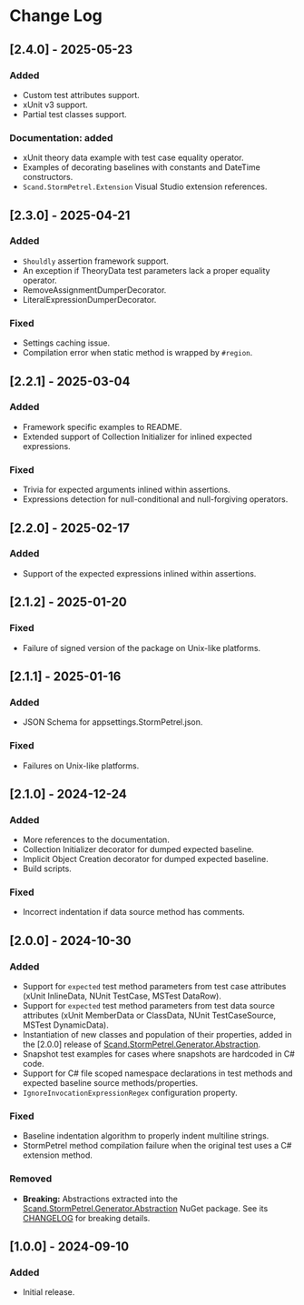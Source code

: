 # Change Log

## [2.4.0] - 2025-05-23

### Added
- Custom test attributes support.
- xUnit v3 support.
- Partial test classes support.

### Documentation: added
- xUnit theory data example with test case equality operator.
- Examples of decorating baselines with constants and DateTime constructors.
- `Scand.StormPetrel.Extension` Visual Studio extension references.

## [2.3.0] - 2025-04-21

### Added
- `Shouldly` assertion framework support.
- An exception if TheoryData test parameters lack a proper equality operator.
- RemoveAssignmentDumperDecorator.
- LiteralExpressionDumperDecorator.

### Fixed
- Settings caching issue.
- Compilation error when static method is wrapped by `#region`.

## [2.2.1] - 2025-03-04

### Added
- Framework specific examples to README.
- Extended support of Collection Initializer for inlined expected expressions.

### Fixed
- Trivia for expected arguments inlined within assertions.
- Expressions detection for null-conditional and null-forgiving operators.

## [2.2.0] - 2025-02-17

### Added
- Support of the expected expressions inlined within assertions.

## [2.1.2] - 2025-01-20

### Fixed
- Failure of signed version of the package on Unix-like platforms.

## [2.1.1] - 2025-01-16

### Added
- JSON Schema for appsettings.StormPetrel.json.

### Fixed
- Failures on Unix-like platforms.

## [2.1.0] - 2024-12-24

### Added
- More references to the documentation.
- Collection Initializer decorator for dumped expected baseline.
- Implicit Object Creation decorator for dumped expected baseline.
- Build scripts.

### Fixed
- Incorrect indentation if data source method has comments.

## [2.0.0] - 2024-10-30

### Added
- Support for `expected` test method parameters from test case attributes (xUnit InlineData, NUnit TestCase, MSTest DataRow).
- Support for `expected` test method parameters from test data source attributes (xUnit MemberData or ClassData, NUnit TestCaseSource, MSTest DynamicData).
- Instantiation of new classes and population of their properties, added in the [2.0.0] release of [Scand.StormPetrel.Generator.Abstraction](../abstraction/README.md).
- Snapshot test examples for cases where snapshots are hardcoded in C# code.
- Support for C# file scoped namespace declarations in test methods and expected baseline source methods/properties.
- `IgnoreInvocationExpressionRegex` configuration property.

### Fixed
- Baseline indentation algorithm to properly indent multiline strings.
- StormPetrel method compilation failure when the original test uses a C# extension method.

### Removed
- **Breaking:** Abstractions extracted into the [Scand.StormPetrel.Generator.Abstraction](../abstraction/README.md) NuGet package. See its [CHANGELOG](../abstraction/CHANGELOG.md) for breaking details.

## [1.0.0] - 2024-09-10
 
### Added

- Initial release.
